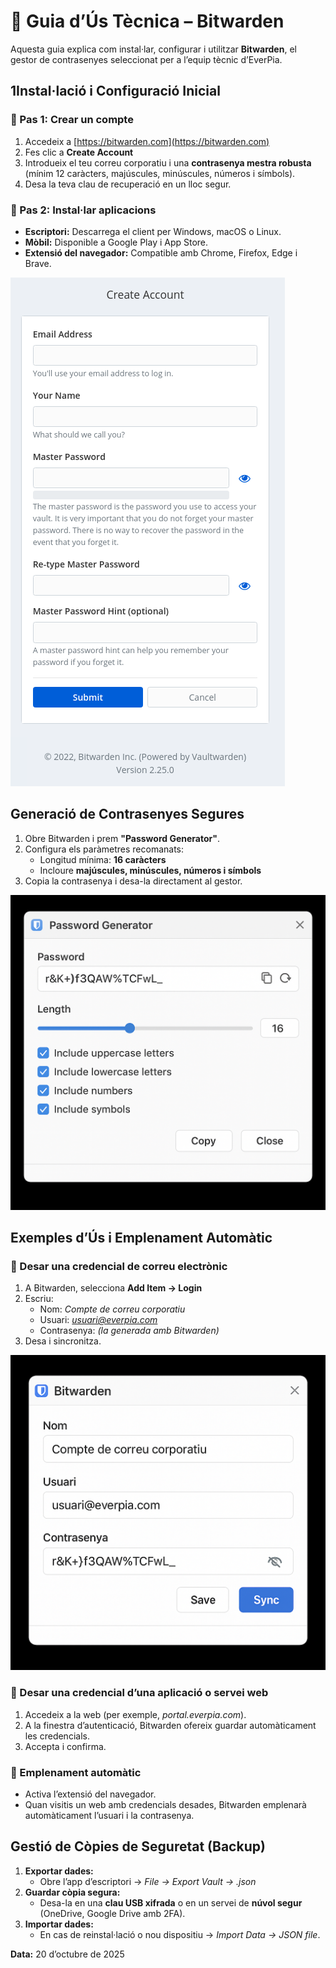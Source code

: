 # 📘 Guia d’Ús Tècnica – Bitwarden

Aquesta guia explica com instal·lar, configurar i utilitzar **Bitwarden**, el gestor de contrasenyes seleccionat per a l’equip tècnic d’EverPia.

## 1️Instal·lació i Configuració Inicial

### 🔹 Pas 1: Crear un compte
1. Accedeix a [https://bitwarden.com](https://bitwarden.com)
2. Fes clic a **Create Account**
3. Introdueix el teu correu corporatiu i una **contrasenya mestra robusta** (mínim 12 caràcters, majúscules, minúscules, números i símbols).
4. Desa la teva clau de recuperació en un lloc segur.

### 🔹 Pas 2: Instal·lar aplicacions
- **Escriptori:** Descarrega el client per Windows, macOS o Linux.  
- **Mòbil:** Disponible a Google Play i App Store.  
- **Extensió del navegador:** Compatible amb Chrome, Firefox, Edge i Brave.

![capt1](IMG/capt1.png)

##  Generació de Contrasenyes Segures

1. Obre Bitwarden i prem **"Password Generator"**.  
2. Configura els paràmetres recomanats:
   - Longitud mínima: **16 caràcters**
   - Incloure **majúscules, minúscules, números i símbols**
3. Copia la contrasenya i desa-la directament al gestor.

![capt5](IMG/capt5.png)

##  Exemples d’Ús i Emplenament Automàtic

### 🔸 Desar una credencial de correu electrònic
1. A Bitwarden, selecciona **Add Item → Login**
2. Escriu:
   - Nom: *Compte de correu corporatiu*
   - Usuari: *usuari@everpia.com*
   - Contrasenya: *(la generada amb Bitwarden)*  
3. Desa i sincronitza.

![capt6](IMG/capt6.png)


   

### 🔸 Desar una credencial d’una aplicació o servei web
1. Accedeix a la web (per exemple, *portal.everpia.com*).  
2. A la finestra d’autenticació, Bitwarden ofereix guardar automàticament les credencials.  
3. Accepta i confirma.

### 🔸 Emplenament automàtic
- Activa l’extensió del navegador.
- Quan visitis un web amb credencials desades, Bitwarden emplenarà automàticament l’usuari i la contrasenya.


##  Gestió de Còpies de Seguretat (Backup)

1. **Exportar dades:**
   - Obre l’app d’escriptori → *File → Export Vault → .json*
2. **Guardar còpia segura:**
   - Desa-la en una **clau USB xifrada** o en un servei de **núvol segur** (OneDrive, Google Drive amb 2FA).
3. **Importar dades:**
   - En cas de reinstal·lació o nou dispositiu → *Import Data → JSON file*.

  


**Data:** 20 d’octubre de 2025  


